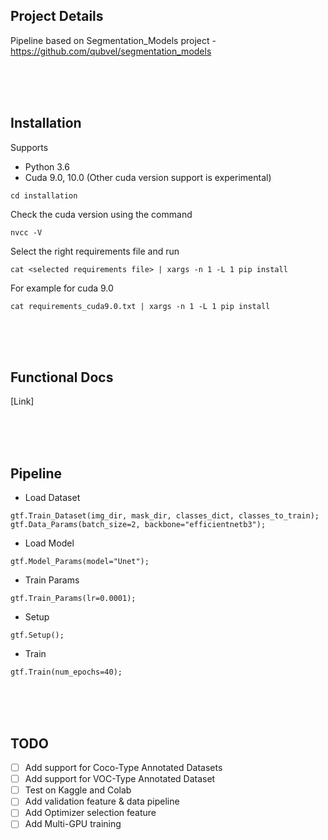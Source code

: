 ## Project Details
Pipeline based on Segmentation_Models project - https://github.com/qubvel/segmentation_models


<br />
<br />
<br />


## Installation

Supports 
- Python 3.6
- Cuda 9.0, 10.0 (Other cuda version support is experimental)
    
`cd installation`

Check the cuda version using the command

`nvcc -V`

Select the right requirements file and run 

`cat <selected requirements file> | xargs -n 1 -L 1 pip install`

For example for cuda 9.0

`cat requirements_cuda9.0.txt | xargs -n 1 -L 1 pip install`



<br />
<br />
<br />


## Functional Docs
[Link]

<br />
<br />
<br />



## Pipeline

 - Load Dataset
 
 `gtf.Train_Dataset(img_dir, mask_dir, classes_dict, classes_to_train);`
 `gtf.Data_Params(batch_size=2, backbone="efficientnetb3");`
 
 - Load Model
 
 `gtf.Model_Params(model="Unet");`
 
 - Train Params
 
 `gtf.Train_Params(lr=0.0001);`
 
 - Setup
 
 `gtf.Setup();`
 
  - Train
  
  `gtf.Train(num_epochs=40);`
  
  
<br />
<br />
<br />


## TODO

- [ ] Add support for Coco-Type Annotated Datasets
- [ ] Add support for VOC-Type Annotated Dataset
- [ ] Test on Kaggle and Colab 
- [ ] Add validation feature & data pipeline
- [ ] Add Optimizer selection feature
- [ ] Add Multi-GPU training
